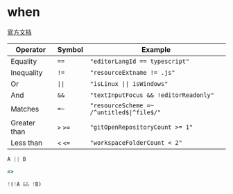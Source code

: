 # when

[官方文档](https://github.com/Microsoft/vscode-docs/blob/master/docs/getstarted/keybindings.md#when-clause-contexts)

Operator | Symbol | Example
-------- | ------ | -----
Equality | `==` | `"editorLangId == typescript"`
Inequality | `!=` | `"resourceExtname != .js"`
Or | `\|\|` | `"isLinux \|\| isWindows"`
And | `&&` | `"textInputFocus && !editorReadonly"`
Matches | `=~` | `"resourceScheme =~ /^untitled$\|^file$/"`
Greater than | `>` `>=` | `"gitOpenRepositoryCount >= 1"`
Less than | `<` `<=` | `"workspaceFolderCount < 2"`

```js
A || B

=>

!(!A && !B)
```

